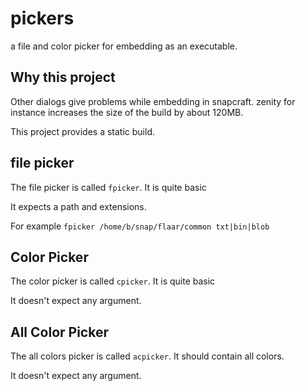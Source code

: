 # pickers

a file and color picker for embedding as an executable.

## Why this project

Other dialogs give problems while embedding in snapcraft. zenity for instance increases 
the size of the build by about 120MB.

This project provides a static build.

## file picker
The file picker is called `fpicker`. It is quite basic

It expects a path and extensions.

For example `fpicker /home/b/snap/flaar/common txt|bin|blob` 

## Color Picker
The color picker is called `cpicker`. It is quite basic

It doesn't expect any argument.


## All Color Picker
The all colors picker is called `acpicker`. It should contain all colors.

It doesn't expect any argument.